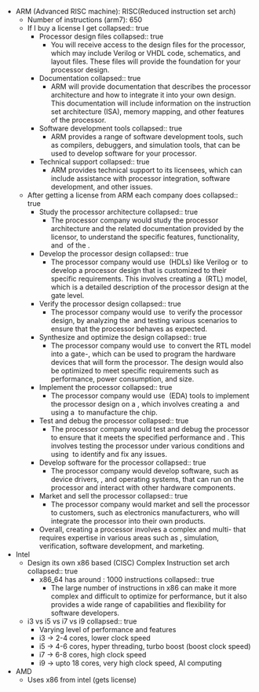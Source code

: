 - ARM (Advanced RISC machine): RISC(Reduced instruction set arch)
	- Number of instructions (arm7): 650
	- If I buy a license I get
	  collapsed:: true
		- Processor design files
		  collapsed:: true
			- You will receive access to the design files for the processor, which may include Verilog or VHDL code, schematics, and layout files. These files will provide the foundation for your processor design.
		- Documentation
		  collapsed:: true
			- ARM will provide documentation that describes the processor architecture and how to integrate it into your own design. This documentation will include information on the instruction set architecture (ISA), memory mapping, and other features of the processor.
		- Software development tools
		  collapsed:: true
			- ARM provides a range of software development tools, such as compilers, debuggers, and simulation tools, that can be used to develop software for your processor.
		- Technical support
		  collapsed:: true
			- ARM provides technical support to its licensees, which can include assistance with processor integration, software development, and other issues.
	- After getting a license from ARM each company does
	  collapsed:: true
		- Study the processor architecture
		  collapsed:: true
			- The processor company would study the processor architecture and the related documentation provided by the licensor, to understand the specific features, functionality, and  of the .
		- Develop the processor design
		  collapsed:: true
			- The processor company would use  (HDLs) like Verilog or  to develop a processor design that is customized to their specific requirements. This involves creating a  (RTL) model, which is a detailed description of the processor design at the gate level.
		- Verify the processor design
		  collapsed:: true
			- The processor company would use  to verify the processor design, by analyzing the  and testing various scenarios to ensure that the processor behaves as expected.
		- Synthesize and optimize the design
		  collapsed:: true
			- The processor company would use  to convert the RTL model into a gate-, which can be used to program the hardware devices that will form the processor. The design would also be optimized to meet specific requirements such as performance, power consumption, and size.
		- Implement the processor
		  collapsed:: true
			- The processor company would use  (EDA) tools to implement the processor design on a , which involves creating a  and using a  to manufacture the chip.
		- Test and debug the processor
		  collapsed:: true
			- The processor company would test and debug the processor to ensure that it meets the specified performance and . This involves testing the processor under various conditions and using  to identify and fix any issues.
		- Develop software for the processor
		  collapsed:: true
			- The processor company would develop software, such as device drivers, , and operating systems, that can run on the processor and interact with other hardware components.
		- Market and sell the processor
		  collapsed:: true
			- The processor company would market and sell the processor to customers, such as electronics manufacturers, who will integrate the processor into their own products.
		- Overall, creating a processor involves a complex and multi- that requires expertise in various areas such as , simulation, verification, software development, and marketing.
- Intel
	- Design its own x86 based (CISC) Complex Instruction set arch
	  collapsed:: true
		- x86_64 has around : 1000 instructions
		  collapsed:: true
			- The large number of instructions in x86 can make it more complex and difficult to optimize for performance, but it also provides a wide range of capabilities and flexibility for software developers.
	- i3 vs i5 vs i7 vs i9
	  collapsed:: true
		- Varying level of performance and features
		- i3 -> 2-4 cores, lower clock speed
		- i5 -> 4-6 cores, hyper threading, turbo boost (boost clock speed)
		- i7 -> 6-8 cores, high clock speed
		- i9 -> upto 18 cores, very high clock speed, AI computing
- AMD
	- Uses x86 from intel (gets license)